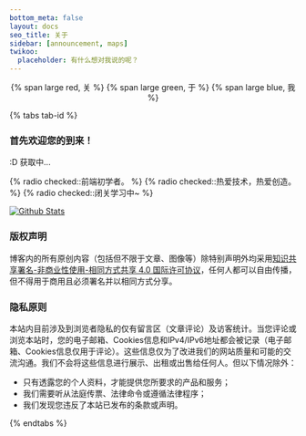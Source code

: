 ```yaml
---
bottom_meta: false
layout: docs
seo_title: 关于
sidebar: [announcement, maps]
twikoo:
  placeholder: 有什么想对我说的呢？
---
```


<center>
{% span large red, 关 %}
{% span large green, 于 %}
{% span large blue, 我 %}
</center>

{% tabs tab-id %}

<!-- tab <i class='fad fa-greater-than-equal'></i> -->

### 首先欢迎您的到来！

<script src="https://v1.hitokoto.cn/?encode=js&select=%23hitokoto" defer></script>
<p id="hitokoto">:D 获取中...</p>

<!-- endtab -->

<!-- tab 关于我 -->

{% radio checked::前端初学者。 %}
{% radio checked::热爱技术，热爱创造。 %}
{% radio checked::闭关学习中~ %}

<!-- endtab -->

<!-- tab <i class='fad fa-fingerprint'></i> -->

[![Github Stats](https://github-readme-stats.xaoxuu.com/api/?username=wndbac)](https://github.com/wndbac)

<!-- endtab -->

<!-- tab <i class='fad fa-bullseye'></i> -->

### 版权声明

博客内的所有原创内容（包括但不限于文章、图像等）除特别声明外均采用[知识共享署名-非商业性使用-相同方式共享 4.0 国际许可协议](https://creativecommons.org/licenses/by-nc-sa/4.0/)，任何人都可以自由传播，但不得用于商用且必须署名并以相同方式分享。

### 隐私原则

本站内目前涉及到浏览者隐私的仅有留言区（文章评论）及访客统计。当您评论或浏览本站时，您的电子邮箱、Cookies信息和IPv4/IPv6地址都会被记录（电子邮箱、Cookies信息仅用于评论）。这些信息仅为了改进我们的网站质量和可能的交流沟通。我们不会将这些信息进行展示、出租或出售给任何人。但以下情况除外：

- 只有透露您的个人资料，才能提供您所要求的产品和服务；
- 我们需要听从法庭传票、法律命令或遵循法律程序；
- 我们发现您违反了本站已发布的条款或声明。

<!-- endtab -->

{% endtabs %}
